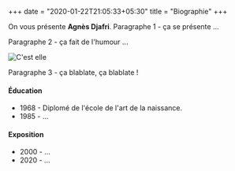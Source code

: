 +++
date = "2020-01-22T21:05:33+05:30"
title = "Biographie"
+++

On vous présente **Agnès Djafri**. Paragraphe 1 - ça se présente ...

Paragraphe 2 - ça fait de l'humour ...

![C'est elle][1]

Paragraphe 3 - ça blablate, ça blablate !

#### Éducation

* 1968 - Diplomé de l'école de l'art de la naissance.
* 1985 - ...

#### Exposition

* 2000 - ...
* 2020 - ...

[1]: /img/uploads/2019-portaitpalette.jpg

